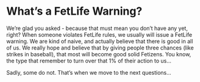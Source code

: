 # What’s a FetLife Warning?

We&rsquo;re glad you asked - because that must mean you don&rsquo;t have any yet, right? When someone violates FetLife rules, we usually will issue a FetLife warning. We are kind of naive, and actually believe that there is good in all of us. We really hope and believe that by giving people three chances (like strikes in baseball), that most will become good solid Fetizens. You know, the type that remember to turn over that 1% of their action to us...

Sadly, some do not. That&rsquo;s when we move to the next questions...
